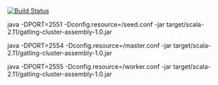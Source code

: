 [![Build Status](https://travis-ci.org/rbraeunlich/gatling-cluster.svg?branch=master)](https://travis-ci.org/rbraeunlich/gatling-cluster)

java -DPORT=2551 -Dconfig.resource=/seed.conf -jar target/scala-2.11/gatling-cluster-assembly-1.0.jar

java -DPORT=2554 -Dconfig.resource=/master.conf -jar target/scala-2.11/gatling-cluster-assembly-1.0.jar

java -DPORT=2555 -Dconfig.resource=/worker.conf -jar target/scala-2.11/gatling-cluster-assembly-1.0.jar
